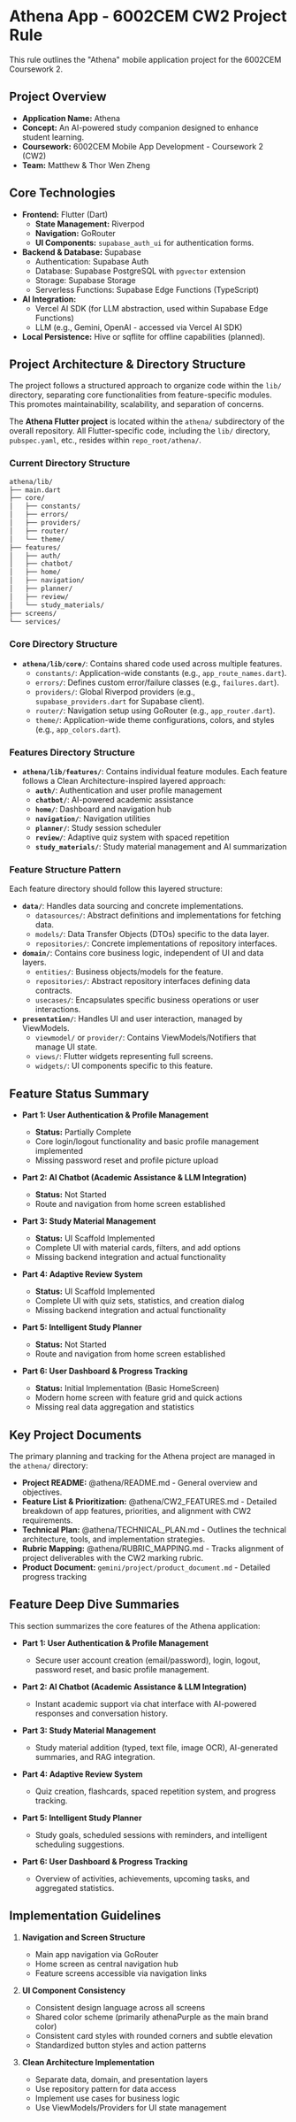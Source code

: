 # Athena App - 6002CEM CW2 Project Rule

This rule outlines the "Athena" mobile application project for the 6002CEM Coursework 2.

## Project Overview

- **Application Name:** Athena
- **Concept:** An AI-powered study companion designed to enhance student learning.
- **Coursework:** 6002CEM Mobile App Development - Coursework 2 (CW2)
- **Team:** Matthew & Thor Wen Zheng

## Core Technologies

- **Frontend:** Flutter (Dart)
  - **State Management:** Riverpod
  - **Navigation:** GoRouter
  - **UI Components:** `supabase_auth_ui` for authentication forms.
- **Backend & Database:** Supabase
  - Authentication: Supabase Auth
  - Database: Supabase PostgreSQL with `pgvector` extension
  - Storage: Supabase Storage
  - Serverless Functions: Supabase Edge Functions (TypeScript)
- **AI Integration:**
  - Vercel AI SDK (for LLM abstraction, used within Supabase Edge Functions)
  - LLM (e.g., Gemini, OpenAI - accessed via Vercel AI SDK)
- **Local Persistence:** Hive or sqflite for offline capabilities (planned).

## Project Architecture & Directory Structure

The project follows a structured approach to organize code within the `lib/` directory, separating core functionalities from feature-specific modules. This promotes
maintainability, scalability, and separation of concerns.

The **Athena Flutter project** is located within the `athena/` subdirectory of the overall repository. All Flutter-specific code, including the `lib/` directory, `pubspec.yaml`, etc., resides within `repo_root/athena/`.

### Current Directory Structure

```txt
athena/lib/
├── main.dart
├── core/
│   ├── constants/
│   ├── errors/
│   ├── providers/
│   ├── router/
│   └── theme/
├── features/
│   ├── auth/
│   ├── chatbot/
│   ├── home/
│   ├── navigation/
│   ├── planner/
│   ├── review/
│   └── study_materials/
├── screens/
└── services/
```

### Core Directory Structure

- **`athena/lib/core/`**: Contains shared code used across multiple features.
  - `constants/`: Application-wide constants (e.g., `app_route_names.dart`).
  - `errors/`: Defines custom error/failure classes (e.g., `failures.dart`).
  - `providers/`: Global Riverpod providers (e.g., `supabase_providers.dart` for Supabase client).
  - `router/`: Navigation setup using GoRouter (e.g., `app_router.dart`).
  - `theme/`: Application-wide theme configurations, colors, and styles (e.g., `app_colors.dart`).

### Features Directory Structure

- **`athena/lib/features/`**: Contains individual feature modules. Each feature follows a Clean Architecture-inspired layered approach:
  - **`auth/`**: Authentication and user profile management
  - **`chatbot/`**: AI-powered academic assistance
  - **`home/`**: Dashboard and navigation hub
  - **`navigation/`**: Navigation utilities
  - **`planner/`**: Study session scheduler
  - **`review/`**: Adaptive quiz system with spaced repetition
  - **`study_materials/`**: Study material management and AI summarization

### Feature Structure Pattern

Each feature directory should follow this layered structure:

- **`data/`**: Handles data sourcing and concrete implementations.
  - `datasources/`: Abstract definitions and implementations for fetching data.
  - `models/`: Data Transfer Objects (DTOs) specific to the data layer.
  - `repositories/`: Concrete implementations of repository interfaces.
- **`domain/`**: Contains core business logic, independent of UI and data layers.
  - `entities/`: Business objects/models for the feature.
  - `repositories/`: Abstract repository interfaces defining data contracts.
  - `usecases/`: Encapsulates specific business operations or user interactions.
- **`presentation/`**: Handles UI and user interaction, managed by ViewModels.
  - `viewmodel/` or `provider/`: Contains ViewModels/Notifiers that manage UI state.
  - `views/`: Flutter widgets representing full screens.
  - `widgets/`: UI components specific to this feature.

## Feature Status Summary

- **Part 1: User Authentication & Profile Management**

  - **Status:** Partially Complete
  - Core login/logout functionality and basic profile management implemented
  - Missing password reset and profile picture upload

- **Part 2: AI Chatbot (Academic Assistance & LLM Integration)**

  - **Status:** Not Started
  - Route and navigation from home screen established

- **Part 3: Study Material Management**

  - **Status:** UI Scaffold Implemented
  - Complete UI with material cards, filters, and add options
  - Missing backend integration and actual functionality

- **Part 4: Adaptive Review System**

  - **Status:** UI Scaffold Implemented
  - Complete UI with quiz sets, statistics, and creation dialog
  - Missing backend integration and actual functionality

- **Part 5: Intelligent Study Planner**

  - **Status:** Not Started
  - Route and navigation from home screen established

- **Part 6: User Dashboard & Progress Tracking**
  - **Status:** Initial Implementation (Basic HomeScreen)
  - Modern home screen with feature grid and quick actions
  - Missing real data aggregation and statistics

## Key Project Documents

The primary planning and tracking for the Athena project are managed in the `athena/` directory:

- **Project README:** @athena/README.md - General overview and objectives.
- **Feature List & Prioritization:** @athena/CW2_FEATURES.md - Detailed breakdown of app features, priorities, and alignment with CW2 requirements.
- **Technical Plan:** @athena/TECHNICAL_PLAN.md - Outlines the technical architecture, tools, and implementation strategies.
- **Rubric Mapping:** @athena/RUBRIC_MAPPING.md - Tracks alignment of project deliverables with the CW2 marking rubric.
- **Product Document:** `gemini/project/product_document.md` - Detailed progress tracking

## Feature Deep Dive Summaries

This section summarizes the core features of the Athena application:

- **Part 1: User Authentication & Profile Management**

  - Secure user account creation (email/password), login, logout, password reset, and basic profile management.

- **Part 2: AI Chatbot (Academic Assistance & LLM Integration)**

  - Instant academic support via chat interface with AI-powered responses and conversation history.

- **Part 3: Study Material Management**

  - Study material addition (typed, text file, image OCR), AI-generated summaries, and RAG integration.

- **Part 4: Adaptive Review System**

  - Quiz creation, flashcards, spaced repetition system, and progress tracking.

- **Part 5: Intelligent Study Planner**

  - Study goals, scheduled sessions with reminders, and intelligent scheduling suggestions.

- **Part 6: User Dashboard & Progress Tracking**
  - Overview of activities, achievements, upcoming tasks, and aggregated statistics.

## Implementation Guidelines

1. **Navigation and Screen Structure**

   - Main app navigation via GoRouter
   - Home screen as central navigation hub
   - Feature screens accessible via navigation links

2. **UI Component Consistency**

   - Consistent design language across all screens
   - Shared color scheme (primarily athenaPurple as the main brand color)
   - Consistent card styles with rounded corners and subtle elevation
   - Standardized button styles and action patterns

3. **Clean Architecture Implementation**
   - Separate data, domain, and presentation layers
   - Use repository pattern for data access
   - Implement use cases for business logic
   - Use ViewModels/Providers for UI state management
